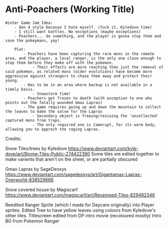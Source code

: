 # Anti-Poachers (Working Title)

    Winter Game Jam Idea:
        - Gen 4 style because I hate myself. (fuck it, Kyledove time)
        - I still want battles. No exceptions (maybe exceptions)
        - Poachers... do something, and the player is gonna stop them and save the pokeymans, yay!
    
        Plot:
            - Poachers have been capturing the rare mons in the remote area, and the player, a local ranger, is the only one close enough to stop them before they make off with the pokemon.
                - Their effects are more reaching than just the removal of said pokemon, as related mons (older evolutions) have become more aggressive against strangers to chase them away and protect their young.
            - Has to be in an area where backup is not available in a timely basis.
                - Snowstorm time!
            - Poachers get frozen to death (with exception to one who points out the fatally wounded Gmax Lapras)
            - The game requires going up and down the mountain to collect the leaves to make the salve for the Lapras
                - Secondary object is freeing/rescuing the 'uncollected' captured mons from traps.
                - The only required one is Camerupt, for its warm body, allowing you to approch the raging Lapras.
            
Credits:

Snow Tiles/trees by Kyledove
https://www.deviantart.com/kyle-dove/art/Biome-Tiles-Public-274422390
Some tiles are edited together to make varients that aren't on the sheet, or are partially obscured

Gmax Lapras by SageDeoxys
https://www.deviantart.com/sagedeoxys/art/Gigantamax-Lapras-Overworld-838529666

Snow covered house by Magiscarf
https://www.deviantart.com/magiscarf/art/Revamped-Tiles-829482346


Reedited Ranger Sprite (which I made for Daycare originally) into Player sprites.
Edited Tree to have yellow leaves using colours from Kyledove's other tiles.
Titlescreen edited from DP intro movie (recoloured mostly)
Intro BG from Pokemon Ranger